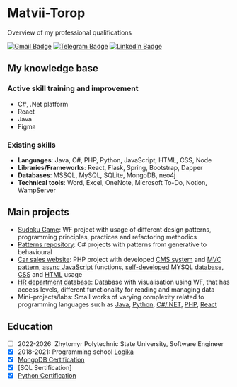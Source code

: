 # Matvii-Torop
Overview of my professional qualifications

[![Gmail Badge](https://img.shields.io/badge/Gmail-EA4335?logo=gmail&logoColor=fff&style=flat)](mailto:mattor264@gmail.com) 
[![Telegram Badge](https://img.shields.io/badge/Telegram-26A5E4?logo=telegram&logoColor=fff&style=flat)](https://t.me/Amateua)
[![LinkedIn Badge](https://img.shields.io/badge/LinkedIn-0077B5?logo=linkedin&logoColor=fff&style=flat)](www.linkedin.com/in/матвій-тороп-619932343)

## My knowledge base

### Active skill training and improvement
- C#, .Net platform
- React
- Java
- Figma

### Existing skills
- __Languages__: Java, C#, PHP, Python, JavaScript, HTML, CSS, Node
- __Libraries/Frameworks__: React, Flask, Spring, Bootstrap, Dapper
- __Databases__: MSSQL, MySQL, SQLite, MongoDB, neo4j
- __Technical tools__: Word, Excel, OneNote, Microsoft To-Do, Notion, WampServer

## Main projects
- [Sudoku Game](https://github.com/matvitorop/Game-Sudoku): WF project with usage of different design patterns, programming principles, practices and refactoring methodics
- [Patterns repository](https://github.com/matvitorop/SD_Torop_IPZ_22_4): C# projects with patterns from generative to behavioural
- [Car sales website](): PHP project with developed <ins>CMS system</ins> and <ins>MVC pattern</ins>, <ins>async JavaScript</ins> functions, <ins>self-developed</ins> MYSQL <ins>database</ins>, <ins>CSS</ins> and <ins>HTML</ins> usage
- [HR department database](): Database with visualisation using WF, that has access levels, different functionality for reading and managing data 
- Mini-projects/labs: Small works of varying complexity related to programming languages such as [Java](), [Python](), [C#/.NET](), [PHP](), [React]() 

## Education
- [ ] 2022-2026: Zhytomyr Polytechnic State University, Software Engineer
- [x] 2018-2021: Programming school [Logika]()
- [x] [MongoDB Certification]()
- [x] [SQL Sertification]
- [x] [Python Certification]()

